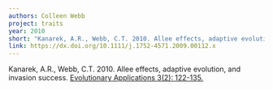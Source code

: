 ```yaml
---
authors: Colleen Webb
project: traits
year: 2010
short: "Kanarek, A.R., Webb, C.T. 2010. Allee effects, adaptive evolution, and invasion success. Evolutionary Applications 3(2): 122-135."
link: https://dx.doi.org/10.1111/j.1752-4571.2009.00112.x
---
```


Kanarek, A.R., Webb, C.T. 2010. Allee effects, adaptive evolution, and invasion success. [Evolutionary Applications 3(2): 122-135.](https://dx.doi.org/10.1111/j.1752-4571.2009.00112.x)
